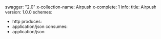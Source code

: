 swagger: "2.0"
x-collection-name: Airpush
x-complete: 1
info:
  title: Airpush
  version: 1.0.0
schemes:
- http
produces:
- application/json
consumes:
- application/json